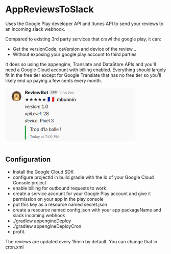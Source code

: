 # AppReviewsToSlack

Uses the Google Play developer API and Itunes API to send your reviews to an incoming slack webhook.

Compared to existing 3rd party services that crawl the google play, it can:

* Get the versionCode, osVersion and device of the review...
* Without exposing your google play account to third parties

It does so using the appengine, Translate and DataStore APIs and you'll need a Google Cloud account with billing enabled.
Everything should largely fit in the free tier except for Google Translate that has no free tier so you'll likely end up paying a few cents every month.

![screenshot](screenshot.png)

## Configuration

* Install the Google Cloud SDK
* configure projectId in build.gradle with the Id of your Google Cloud Console project
* enable billing for outbound requests to work
* create a service account for your Google Play account and give it permission on your app in the
  play console
* put this key as a resource named secret.json
* create a resource named config.json with your app packageName and slack incoming webhook
* ./gradlew appengineDeploy
* ./gradlew appengineDeployCron
* profit.


The reviews are updated every 15min by default. You can change that in cron.xml

